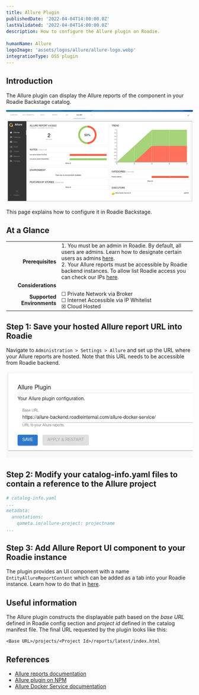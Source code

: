 ```yaml
---
title: Allure Plugin
publishedDate: '2022-04-04T14:00:00.0Z'
lastValidated: '2022-04-04T14:00:00.0Z'
description: How to configure the Allure plugin on Roadie.

humanName: Allure
logoImage: 'assets/logos/allure/allure-logo.webp'
integrationType: OSS plugin
---
```


## Introduction

The Allure plugin can display the Allure reports of the component in your Roadie Backstage catalog.

![Example image showing Allure test report](./allure-report-img.webp)

This page explains how to configure it in Roadie Backstage.

## At a Glance
| | |
|---: | --- |
| **Prerequisites** | 1. You must be an admin in Roadie. By default, all users are admins. Learn how to designate certain users as admins [here](/docs/getting-started/assigning-admins/). <br /> 2. Your Allure reports must be accessible by Roadie backend instances. To allow list Roadie access you can check our IPs [here](/docs/details/allowlisting-roadie-traffic/). |
| **Considerations** |  |
| **Supported Environments** | ☐ Private Network via Broker <br /> ☐ Internet Accessible via IP Whitelist <br /> ☒ Cloud Hosted |

## Step 1: Save your hosted Allure report URL into Roadie

Navigate to `Administration > Settings > Allure` and set up the URL where your Allure reports are hosted. Note that this URL needs to be accessible from Roadie backend.

![An input box indicating Allure baseurl value](./config-img.webp)

## Step 2: Modify your catalog-info.yaml files to contain a reference to the Allure project 

```yaml
# catalog-info.yaml
...
metadata:
  annotations: 
    qameta.io/allure-project: projectname
...
```

## Step 3: Add Allure Report UI component to your Roadie instance

The plugin provides an UI component with a name `EntityAllureReportContent` which can be added as a tab into your Roadie instance. Learn how to do that in [here](/docs/details/updating-the-ui/). 

## Useful information

The Allure plugin constructs the displayable path based on the *base URL* defined in Roadie config section and *project id* defined in the catalog manifest file. The final URL requested by the plugin looks like this: 
```text
<Base URL>/projects/<Project Id>/reports/latest/index.html
```



## References

- [Allure reports documentation](https://docs.qameta.io/allure/)
- [Allure plugin on NPM](https://www.npmjs.com/package/@backstage/plugin-allure)
- [Allure Docker Service documentation](https://github.com/fescobar/allure-docker-service)
